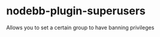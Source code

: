 nodebb-plugin-superusers
===========================

Allows you to set a certain group to have banning privileges

